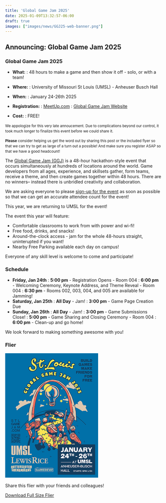 ```yaml
---
title: 'Global Game Jam 2025'
date: 2025-01-09T13:32:57-06:00
draft: true
images: ["images/news/GGJ25-web-banner.png"]
---
```


## Announcing: Global Game Jam 2025

### Global Game Jam 2025

- **What:**
  : 48 hours to make a game and then show it off - solo, or with a team!

- **Where:**
  : University of Missouri St Louis (UMSL) - Anheuser Busch Hall

- **When:**
  : January 24-26th 2025

- **Registration:**
  : [<i class="i fa-brands fa-meetup me-1"></i> MeetUp.com](https://www.meetup.com/st-louis-game-developers/events/297210316/?utm_medium=referral&utm_campaign=share-btn_savedevents_share_modal&utm_source=link)
  : [Global Game Jam Website](https://globalgamejam.org/jam-sites/2025/university-missouri-st-louis-it-and-cybersecurity-club-hosting-stlgamedev)

- **Cost:**
  : FREE!

<div class=" text-body-secondary card my-4">
<div class="card-body p-2">
<p><small>We appologize for this very late annoucement. Due to complications beyond our control, it took much longer to finalize this event before we could share it.</small></p>
<p class="mb-0" ><small><strong>Please</strong> consider helping us get the word out by sharing this post or the included flyer so that we can try to get as large of a turn out a possible! And make sure you register ASAP so that we have a good headcount!</small></p>
</div>
</div>

The [Global Game Jam (GGJ)](https://globalgamejam.org/) is a 48-hour hackathon-style event that occurs simultaneously at hundreds of locations around the world. Game developers from all ages, experience, and skillsets gather, form teams, receive a theme, and then create games together within 48 hours. There are no winners– instead there is unbridled creativity and collaboration.

<div class="alert alert-warning d-flex flex-row">
<div class="p-1 me-2">
<i class="i fa-sharp-duotone fa-regular fa-triangle-exclamation fa-2x"></i>
</div>
<div class="px-1">We are asking everyone to please <a href="https://www.meetup.com/st-louis-game-developers/events/297210316/?utm_medium=referral&utm_campaign=share-btn_savedevents_share_modal&utm_source=link">sign-up for the event</a> as soon as possible so that we can get an accurate attendee count for the event!</div>
</div>

This year, we are returning to UMSL for the event!

The event this year will feature:

- Comfortable classrooms to work from with power and wi-fi!
- Free food, drinks, and snacks!
- Around-the-clock access - jam for the whole 48-hours straight, uninterupted if you want!
- Nearby Free Parking available each day on campus!

<div class="alert alert-info d-flex flex-row">
<div class="p-1 me-2">
<i class="i fa-sharp-duotone fa-solid fa-people-group fa-2x"></i>
</div>
<div class="px-1">Everyone of any skill level is welcome to come and participate!</div>
</div>

### Schedule

- **Friday, Jan 24th**
  : **5:00 pm** - Registration Opens - Room 004
  : **6:00 pm** - Welcoming Ceremony, Keynote Address, and Theme Reveal - Room 004
  : **6:30 pm** - Rooms 002, 003, 004, and 005 are available for Jamming!
- **Saturday, Jan 25th**
  : **All Day** - Jam!
  : **3:00 pm** - Game Page Creation Due
- **Sunday, Jan 26th**
  : **All Day** - Jam!
  : **3:00 pm** - Game Submissions Close!
  : **5:00 pm** - Game Sharing and Closing Ceremony - Room 004
  : **6:00 pm** - Clean-up and go home!

We look forward to making something awesome with you!

### Flier

![Global Game Jam 2025 Flier](images/GGJ25-flier-sm.png)

Share this flier with your friends and colleagues!

[Download Full Size Flier](images/GGJ25-flier.png)
